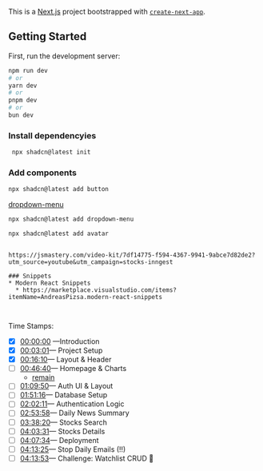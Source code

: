 This is a [Next.js](https://nextjs.org) project bootstrapped with [`create-next-app`](https://nextjs.org/docs/app/api-reference/cli/create-next-app).

## Getting Started

First, run the development server:

```bash
npm run dev
# or
yarn dev
# or
pnpm dev
# or
bun dev
```

### Install dependencyies

```bash
 npx shadcn@latest init 
```

### Add components
```bash
npx shadcn@latest add button

```

[dropdown-menu](https://ui.shadcn.com/docs/components/dropdown-menu)
```bash
npx shadcn@latest add dropdown-menu
```

```bash
npx shadcn@latest add avatar
```




```

https://jsmastery.com/video-kit/7df14775-f594-4367-9941-9abce7d82de2?utm_source=youtube&utm_campaign=stocks-inngest

### Snippets
* Modern React Snippets
  * https://marketplace.visualstudio.com/items?itemName=AndreasPizsa.modern-react-snippets



```

Time Stamps:

- [x]  [00:00:00](https://www.youtube.com/watch?v=gu4pafNCXng&list=PLGEV-wfHwky1fDLBWZVwQzYwcJNuKJMyb&index=35) —Introduction
- [x] [00:03:01](https://www.youtube.com/watch?v=gu4pafNCXng&list=PLGEV-wfHwky1fDLBWZVwQzYwcJNuKJMyb&index=35&t=181s)— Project Setup
- [x] [00:16:10](https://www.youtube.com/watch?v=gu4pafNCXng&list=PLGEV-wfHwky1fDLBWZVwQzYwcJNuKJMyb&index=35&t=970s)— Layout & Header
- [ ] [00:46:40](https://www.youtube.com/watch?v=gu4pafNCXng&list=PLGEV-wfHwky1fDLBWZVwQzYwcJNuKJMyb&index=35&t=2800s)— Homepage & Charts
  - [remain]()
- [ ] [01:09:50](https://www.youtube.com/watch?v=gu4pafNCXng&list=PLGEV-wfHwky1fDLBWZVwQzYwcJNuKJMyb&index=35&t=4190s)— Auth UI & Layout
- [ ] [01:51:16](https://www.youtube.com/watch?v=gu4pafNCXng&list=PLGEV-wfHwky1fDLBWZVwQzYwcJNuKJMyb&index=35&t=6676s)— Database Setup
- [ ] [02:02:11](https://www.youtube.com/watch?v=gu4pafNCXng&list=PLGEV-wfHwky1fDLBWZVwQzYwcJNuKJMyb&index=35&t=7331s)— Authentication Logic
- [ ] [02:53:58](https://www.youtube.com/watch?v=gu4pafNCXng&list=PLGEV-wfHwky1fDLBWZVwQzYwcJNuKJMyb&index=35&t=10438s)— Daily News Summary
- [ ] [03:38:20](https://www.youtube.com/watch?v=gu4pafNCXng&list=PLGEV-wfHwky1fDLBWZVwQzYwcJNuKJMyb&index=35&t=13100s)— Stocks Search
- [ ] [04:03:31](https://www.youtube.com/watch?v=gu4pafNCXng&list=PLGEV-wfHwky1fDLBWZVwQzYwcJNuKJMyb&index=35&t=14611s)— Stocks Details
- [ ] [04:07:34](https://www.youtube.com/watch?v=gu4pafNCXng&list=PLGEV-wfHwky1fDLBWZVwQzYwcJNuKJMyb&index=35&t=14854s)— Deployment
- [ ] [04:13:25](https://www.youtube.com/watch?v=gu4pafNCXng&list=PLGEV-wfHwky1fDLBWZVwQzYwcJNuKJMyb&index=35&t=15205s)— Stop Daily Emails (!!)
- [ ] [04:13:53](https://www.youtube.com/watch?v=gu4pafNCXng&list=PLGEV-wfHwky1fDLBWZVwQzYwcJNuKJMyb&index=35&t=15233s)— Challenge: Watchlist CRUD 🎯
